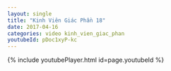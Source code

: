 ```yaml
---
layout: single
title: "Kinh Viên Giác Phần 18"
date: 2017-04-16
categories: video kinh_vien_giac_phan
youtubeId: pDoc1xyP-kc
---
```


{% include youtubePlayer.html id=page.youtubeId %}